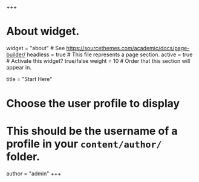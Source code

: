 +++
# About widget.
widget = "about"  # See https://sourcethemes.com/academic/docs/page-builder/
headless = true  # This file represents a page section.
active = true  # Activate this widget? true/false
weight = 10  # Order that this section will appear in.

title = "Start Here"

# Choose the user profile to display
# This should be the username of a profile in your `content/author/` folder.
author = "admin"
+++
